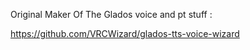 Original Maker Of The Glados voice and pt stuff : 

https://github.com/VRCWizard/glados-tts-voice-wizard
